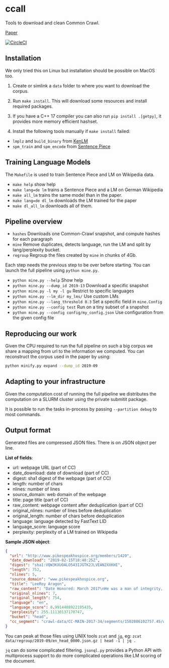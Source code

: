 # ccall

Tools to download and clean Common Crawl.

[Paper]()

[![CircleCI](https://circleci.com/gh/fairinternal/ccall.svg?style=svg&circle-token=e6b455dd56e9109a263729dd080c1fa6d1df3506)](https://circleci.com/gh/fairinternal/ccall)


## Installation

We only tried this on Linux but installation should be possible on MacOS too.

1. Create or simlink a `data` folder to where you want to download the corpus.

2. Run `make install`. This will download some resources and install required packages.

3. If you have a C++ 17 compiler you can also run
`pip install .[getpy]`, it provides more memory efficient hashset.

4. Install the following tools manually if `make install` failed:
- `lmplz` and `build_binary` from [KenLM](https://github.com/kpu/kenlm)
- `spm_train` and `spm_encode` from [Sentence Piece](https://github.com/google/sentencepiece)

## Training Language Models

The `Makefile` is used to train Sentence Piece and LM on Wikipedia data.

* `make help` show help
* `make lang=de lm` trains a Sentence Piece and a LM on German Wikipedia
* `make all_lm` trains the same model than in the paper.
* `make lang=de dl_lm` downloads the LM trained for the paper
* `make dl_all_lm` downloads all of them.

## Pipeline overview

- `hashes` Downloads one Common-Crawl snapshot, and compute hashes for each paragraph
- `mine` Remove duplicates, detects language, run the LM and split by lang/perplexity bucket.
- `regroup` Regroup the files created by `mine` in chunks of 4Gb.

Each step needs the previous step to be over before starting.
You can launch the full pipeline using `python mine.py`.

* `python mine.py --help` Show help
* `python mine.py --dump_id 2019-13` Download a specific snapshot
* `python mine.py -l my -l gu` 
Restrict to specific languages
* `python mine.py --lm_dir my_lms/` Use custom LMs
* `python mine.py --lang_threshold 0.3` Set a specific field in `mine.Config`
* `python mine.py --config test` Run on a tiny subset of a snapshot
* `python mine.py --config config/my_config.json` Use configuration from the given config file

## Reproducing our work

Given the CPU required to run the full pipeline on such a big corpus we share a mapping from url to the information we computed.
You can reconstruct the corpus used in the paper by using:

```sh
python minify.py expand --dump_id 2019-09 
```

## Adapting to your infrastructure

Given the computation cost of running the full pipeline we distributes the computation on a SLURM cluster using the private submitit package.

It is possible to run the tasks in-process by passing `--partition debug` to most commands.


## Output format

Generated files are compressed JSON files. There is on JSON object per line.

__List of fields__:

- url: webpage URL (part of CC)
- date_download: date of download (part of CC)
- digest: sha1 digest of the webpage (part of CC)
- length: number of chars
- nlines: number of lines
- source_domain: web domain of the webpage
- title: page title (part of CC)
- raw_content: webpage content after deduplication (part of CC)
- original_nlines: number of lines before deduplication
- original_length: number of chars before deduplication
- language: language detected by FastText LID
- language_score: language score
- perplexity: perplexity of a LM trained on Wikipedia

__Sample JSON object__:
```json
{
  "url": "http://www.pikespeakhospice.org/members/1420",
  "date_download": "2019-02-15T18:40:25Z",
  "digest": "sha1:VQW3KXUOALO543IJGTK2JLVEAN2XXKHI",
  "length": 752,
  "nlines": 5,
  "source_domain": "www.pikespeakhospice.org",
  "title": "LeeRoy Aragon",
  "raw_content": "Date Honored: March 2017\nHe was a man of integrity, a hard worker, and a dedicated family man. He loved spending time with family camping, fishing, hunting, boating and just hanging out.\nHis Catholic faith was extremely important to him as he gave of his time and talents to the community. He had many friends through church and the Knights of Columbus. He was a meticulous handyman, and enjoyed building and fixing things and restoring antique furniture to perfection. He was a fan and supported his Colorado Rockies and Denver Broncos. Throughout the years he had devoted four-legged friends (his dogs and a horse named Sunny Boy).\nWe have many cherished memories of him that we will treasure until we are with him again.\n~ Family of LeeRoy F. Aragon",
  "original_nlines": 7,
  "original_length": 754,
  "language": "en",
  "language_score": 0.9914408922195435,
  "perplexity": 255.11130137170747,
  "bucket": "head",
  "cc_segment": "crawl-data/CC-MAIN-2017-34/segments/1502886102757.45/wet/CC-MAIN-20170816231829-20170817011829-00315.warc.wet.gz"
}
```

You can peak at those files using UNIX tools `zcat` and [`jq`](https://stedolan.github.io/jq/manual/), eg:
`zcat data/regroup/2019-09/en_head_0000.json.gz | head -1 | jq .`

`jq` can do some complicated filtering.
`jsonql.py` provides a Python API with multiprocess support to do more complicated operations like LM scoring of the document.
